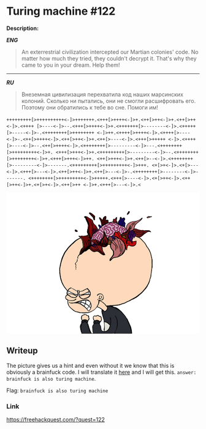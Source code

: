 # Turing machine #122
**Description:**

***ENG***
> An exterrestrial civilization intercepted our Martian colonies' code. No matter how much they tried, they couldn't decrypt it. That's why they came to you in your dream. Help them!

---

***RU***
> Внеземная цивилизация перехватила код наших марсинских колоний. Сколько ни пытались, они не смогли расшифровать его. Поэтому они обратились к тебе во сне. Помоги им!

`+++++++++[>++++++++++<-]>+++++++.<+++[>++++<-]>+.<++[>++<-]>+.<++[>++<-]>.<++++ [>----<-]>--.<+++[>++++<-]>+.<+++++++[>--------<-]>.<+++++[>-----<-]>-.<++++++++[>++++++++ <-]>++.<++++[>++++<-]>.<++++[>----<-]>-.<++[>++++<-]>.<++[>++<-]>+.<++[>----<-]>.<+++[>+++++ <-]>.<++++[>----<-]>--.<++[>++++<-]>.<++++++++[>---------<-]>---.<++++++++[>+++++++++<-]>+. <+++[>+++<-]>+.<+++++++++[>---------<-]>--.<++++++++[>++++++++<-]>+.<+++[>+++<-]>++. <++[>+++<-]>+.<++[>--<-]>.<++++++++[>---------<-]>-------.<+++++++++[>+++++++++<-]>+++. <+[>+<-]>.<+[>---<-]>.<+++[>---<-]>.<++[>++<-]>+.<++[>---<-]>-.<++++++++[>--------<-]>-------. <++++++++[>+++++++++<-]>+++++.<+++[>----<-]>.<+[>++<-]>.<++[>++<-]>+.<+[>+<-]>.<++[>++ <-]>+.<+++[>---<-]>.<`

![brainfuck](/FHQ/files/ppc/brainfuck.png)

## Writeup

The picture gives us a hint and even without it we know that this is obviously a brainfuck code. I will translate it [here](https://copy.sh/brainfuck/) and I will get this. `answer: brainfuck is also turing machine`.

Flag: `brainfuck is also turing machine`

### Link

https://freehackquest.com/?quest=122
